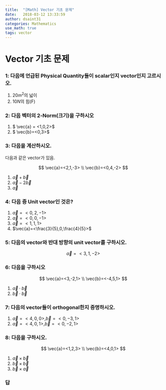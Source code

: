 ```yaml
---
title:  "[Math] Vector 기초 문제"
date:   2018-03-12 13:33:59
author: dsaint31
categories: Mathematics
use_math: true
tags: vector
---
```


# Vector 기초 문제

### 1: 다음에 언급된 Physical Quantity들이 scalar인지 vector인지 고르시오.

1. $20m^2$의 넓이
2. $10N$의 힘(F)

### 2: 다음 벡터의 2-Norm(크기)을 구하시오

1. $ \vec{a} = <1,0,2>$
2. $ \vec{b}=<0,3>$

### 3: 다음을 계산하시오.

다음과 같은 vector가 있음.

$$
\vec{a}=<2,1,-3> \\
\vec{b}=<0,4,-2>
$$

1. $\vec{a}+\vec{b}$
2. $\vec{a}-2\vec{b}$
3. $\vec{a}$

### 4: 다음 중 Unit vector인 것은?

1. $\vec{a}=<0,2,-1>$
2. $\vec{a}=<0,0,-1>$
3. $\vec{a}=<1,1,1>$
4. $\vec{a}=<\frac{3}{5},0,\frac{4}{5}>$

### 5: 다음의 vector와 반대 방향의 unit vector를 구하시오.

$$ \vec{a}=<3,1,-2> $$

### 6: 다음을 구하시오

$$ \vec{a}=<3,-2,1> \\ \vec{b}=<-4,5,1> $$

1. $\vec{a}\cdot\vec{b}$
2. $\vec{b}\cdot\vec{b}$

### 7: 다음의 vector들이 orthogonal한지 증명하시오.

1. $\vec{a}=<4,0,0>, \vec{b}=<0,-3,1>$
2. $\vec{a}=<4,0,1>, \vec{b}=<0,-2,1>$

### 8: 다음을 구하시오.

$$ \vec{a}=<1,2,3> \\ \vec{b}=<4,0,1> $$

1. $\vec{a}\times\vec{b}$
2. $\vec{b}\times\vec{b}$
3. $\vec{b}\times\vec{a}$

### 답
<script src="https://gist.github.com/dsaint31x/267f832eb929fc29ca984c0715d92fa5.js"></script>

